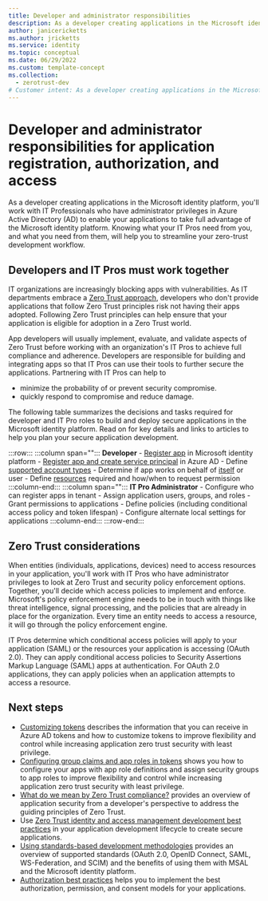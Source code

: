 ```yaml
---
title: Developer and administrator responsibilities
description: As a developer creating applications in the Microsoft identity platform, knowing what your IT Pros need from you, and what you need from them, will help you to streamline your zero-trust development workflow.
author: janicericketts
ms.author: jricketts
ms.service: identity
ms.topic: conceptual
ms.date: 06/29/2022
ms.custom: template-concept
ms.collection:
  - zerotrust-dev
# Customer intent: As a developer creating applications in the Microsoft identity platform, I want to know what my IT Pros need from me, and what I need from them, so that I can streamline my zero-trust development workflow.
---
```

# Developer and administrator responsibilities for application registration,  authorization, and access

As a developer creating applications in the Microsoft identity platform, you'll work with IT Professionals who have administrator privileges in Azure Active Directory (AD) to enable your applications to take full advantage of the Microsoft identity platform. Knowing what your IT Pros need from you, and what you need from them, will help you to streamline your zero-trust development workflow.

## Developers and IT Pros must work together

IT organizations are increasingly blocking apps with vulnerabilities. As IT departments embrace a [Zero Trust approach](overview.md), developers who don't provide applications that follow Zero Trust principles risk not having their apps adopted. Following Zero Trust principles can help ensure that your application is eligible for adoption in a Zero Trust world.

App developers will usually implement, evaluate, and validate aspects of Zero Trust before working with an organization's IT Pros to achieve full compliance and adherence. Developers are responsible for building and integrating apps so that IT Pros can use their tools to further secure the applications. Partnering with IT Pros can help to

- minimize the probability of or prevent security compromise.
- quickly respond to compromise and reduce damage.

The following table summarizes the decisions and tasks required for developer and IT Pro roles to build and deploy secure applications in the Microsoft identity platform. Read on for key details and links to articles to help you plan your secure application development.

:::row:::
   :::column span="":::
      **Developer**
      - [Register app](/azure/active-directory/develop/quickstart-register-app) in Microsoft identity platform
      - [Register app and create service principal](/azure/active-directory/develop/howto-create-service-principal-portal#register-an-application-with-azure-ad-and-create-a-service-principal) in Azure AD
      - Define [supported account types](identity-supported-account-types.md)
      - Determine if app works on behalf of [itself](identity-non-user-applications.md) or user
      - Define [resources](acquire-application-authorization-to-access-resources.md) required and how/when to request permission
   :::column-end:::
   :::column span="":::
      **IT Pro Administrator**
      - Configure who can register apps in tenant
      - Assign application users, groups, and roles
      - Grant permissions to applications
      - Define policies (including conditional access policy and token lifespan)
      - Configure alternate local settings for applications
   :::column-end:::
:::row-end:::

## Zero Trust considerations

When entities (individuals, applications, devices) need to access resources in your application, you'll work with IT Pros who have administrator privileges to look at Zero Trust and security policy enforcement options. Together, you'll decide which access policies to implement and enforce. Microsoft's policy enforcement engine needs to be in touch with things like threat intelligence, signal processing, and the policies that are already in place for the organization. Every time an entity needs to access a resource, it will go through the policy enforcement engine.

IT Pros determine which conditional access policies will apply to your application (SAML) or the resources your application is accessing (OAuth 2.0). They can apply conditional access policies to Security Assertions Markup Language (SAML) apps at authentication. For OAuth 2.0 applications, they can apply policies when an application attempts to access a resource.

## Next steps

- [Customizing tokens](zero-trust-token-customization.md) describes the information that you can receive in Azure AD tokens and how to customize tokens to improve flexibility and control while increasing application zero trust security with least privilege.
- [Configuring group claims and app roles in tokens](configure-tokens-group-claims-app-roles.md) shows you how to configure your apps with app role definitions and assign security groups to app roles to improve flexibility and control while increasing application zero trust security with least privilege.
- [What do we mean by Zero Trust compliance?](identity-zero-trust-compliance.md) provides an overview of application security from a developer's perspective to address the guiding principles of Zero Trust.
- Use [Zero Trust identity and access management development best practices](identity-iam-development-best-practices.md) in your application development lifecycle to create secure applications.
- [Using standards-based development methodologies](identity-standards-based-development-methodologies.md) provides an overview of supported standards (OAuth 2.0, OpenID Connect, SAML, WS-Federation, and SCIM) and the benefits of using them with MSAL and the Microsoft identity platform.
- [Authorization best practices](developer-strategy-authorization-best-practices.md) helps you to implement the best authorization, permission, and consent models for your applications.
